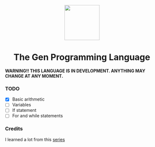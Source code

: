 <div align="center">
    <img width="115px" src="https://user-images.githubusercontent.com/60306074/148671204-b759cf4b-dada-483b-80f5-7bc24efc49e5.png">
    <h1>The Gen Programming Language</h1>
</div>

**WARNING!! THIS LANGUAGE IS IN DEVELOPMENT. ANYTHING MAY CHANGE AT ANY MOMENT.**

### TODO
 - [x] Basic arithmetic
 - [ ] Variables
 - [ ] If statement
 - [ ] For and while statements

### Credits
I learned a lot from this [series](https://ruslanspivak.com/lsbasi-part1/)

